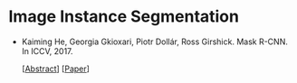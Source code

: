 # Image Instance Segmentation

- Kaiming He, Georgia Gkioxari, Piotr Dollár, Ross Girshick. Mask R-CNN. In ICCV, 2017.

  [[Abstract](https://paperswithcode.com/paper/mask-r-cnn)]
  [[Paper](https://paperswithcode.com/paper/mask-r-cnn)]
